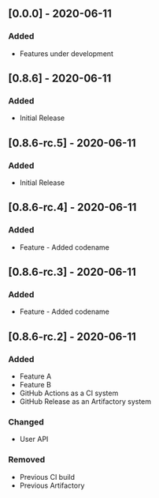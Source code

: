 ## [0.0.0] - 2020-06-11
### Added
- Features under development

## [0.8.6] - 2020-06-11
### Added
- Initial Release

## [0.8.6-rc.5] - 2020-06-11
### Added
- Initial Release

## [0.8.6-rc.4] - 2020-06-11
### Added
- Feature - Added codename

## [0.8.6-rc.3] - 2020-06-11
### Added
- Feature - Added codename

## [0.8.6-rc.2] - 2020-06-11
### Added
- Feature A
- Feature B
- GitHub Actions as a CI system
- GitHub Release as an Artifactory system

### Changed
- User API

### Removed
- Previous CI build
- Previous Artifactory

